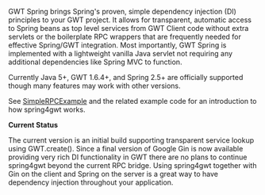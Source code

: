 GWT Spring brings Spring's proven, simple dependency injection (DI) principles to your GWT project. It allows for transparent, automatic access to Spring beans as top level services from GWT Client code without extra servlets or the boilerplate RPC wrappers that are frequently needed for effective Spring/GWT integration. Most importantly, GWT Spring is implemented with a lightweight vanilla Java servlet not requiring any additional dependencies like Spring MVC to function.

Currently Java 5+, GWT 1.6.4+, and Spring 2.5+ are officially supported though many features may work with other versions.

See [SimpleRPCExample](SimpleRPCExample.md) and the related example code for an introduction to how spring4gwt works.

**Current Status**

The current version is an initial build supporting transparent service lookup using GWT.create(). Since a final version of Google Gin is now available providing very rich DI functionality in GWT there are no plans to continue spring4gwt beyond the current RPC bridge. Using spring4gwt together with Gin on the client and Spring on the server is a great way to have dependency injection throughout your application.